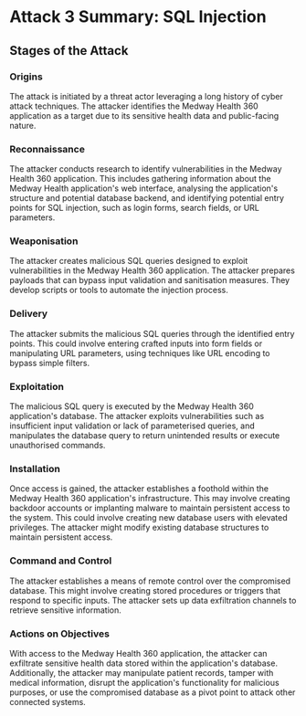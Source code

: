 # Attack 3 Summary: SQL Injection

## Stages of the Attack

### Origins
The attack is initiated by a threat actor leveraging a long history of cyber attack techniques. The attacker identifies the Medway Health 360 application as a target due to its sensitive health data and public-facing nature.

### Reconnaissance
The attacker conducts research to identify vulnerabilities in the Medway Health 360 application. This includes gathering information about the Medway Health application's web interface, analysing the application's structure and potential database backend, and identifying potential entry points for SQL injection, such as login forms, search fields, or URL parameters.  

### Weaponisation
The attacker creates malicious SQL queries designed to exploit vulnerabilities in the Medway Health 360 application. The attacker prepares payloads that can bypass input validation and sanitisation measures. They develop scripts or tools to automate the injection process. 

### Delivery
The attacker submits the malicious SQL queries through the identified entry points. This could involve entering crafted inputs into form fields or manipulating URL parameters, using techniques like URL encoding to bypass simple filters.

### Exploitation
The malicious SQL query is executed by the Medway Health 360 application's database. The attacker exploits vulnerabilities such as insufficient input validation or lack of parameterised queries, and manipulates the database query to return unintended results or execute unauthorised commands.

### Installation
Once access is gained, the attacker establishes a foothold within the Medway Health 360 application's infrastructure. This may involve creating backdoor accounts or implanting malware to maintain persistent access to the system. This could involve creating new database users with elevated privileges. The attacker might modify existing database structures to maintain persistent access.

### Command and Control
The attacker establishes a means of remote control over the compromised database. This might involve creating stored procedures or triggers that respond to specific inputs. The attacker sets up data exfiltration channels to retrieve sensitive information.

### Actions on Objectives
With access to the Medway Health 360 application, the attacker can exfiltrate sensitive health data stored within the application's database. Additionally, the attacker may manipulate patient records, tamper with medical information, disrupt the application's functionality for malicious purposes, or use the compromised database as a pivot point to attack other connected systems.
